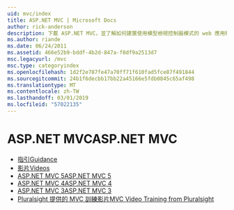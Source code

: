 ```yaml
---
uid: mvc/index
title: ASP.NET MVC | Microsoft Docs
author: rick-anderson
description: 下載 ASP.NET MVC，並了解如何建置使用模型檢視控制器模式的 web 應用程式。
ms.author: riande
ms.date: 06/24/2011
ms.assetid: 466e52b9-bddf-4b2d-847a-f8df9a2513d7
msc.legacyurl: /mvc
msc.type: categoryindex
ms.openlocfilehash: 1d2f2e787fe47a70ff71f610fad5fce87f491844
ms.sourcegitcommit: 24b1f6decbb17bb22a45166e5fdb0845c65af498
ms.translationtype: MT
ms.contentlocale: zh-TW
ms.lasthandoff: 03/01/2019
ms.locfileid: "57022135"
---
```

<a name="aspnet-mvc"></a><span data-ttu-id="a87b0-103">ASP.NET MVC</span><span class="sxs-lookup"><span data-stu-id="a87b0-103">ASP.NET MVC</span></span>
====================
- [<span data-ttu-id="a87b0-104">指引</span><span class="sxs-lookup"><span data-stu-id="a87b0-104">Guidance</span></span>](overview/index.md)
- [<span data-ttu-id="a87b0-105">影片</span><span class="sxs-lookup"><span data-stu-id="a87b0-105">Videos</span></span>](videos/index.md)
- [<span data-ttu-id="a87b0-106">ASP.NET MVC 5</span><span class="sxs-lookup"><span data-stu-id="a87b0-106">ASP.NET MVC 5</span></span>](mvc5.md)
- [<span data-ttu-id="a87b0-107">ASP.NET MVC 4</span><span class="sxs-lookup"><span data-stu-id="a87b0-107">ASP.NET MVC 4</span></span>](mvc4.md)
- [<span data-ttu-id="a87b0-108">ASP.NET MVC 3</span><span class="sxs-lookup"><span data-stu-id="a87b0-108">ASP.NET MVC 3</span></span>](mvc3.md)
- [<span data-ttu-id="a87b0-109">Pluralsight 提供的 MVC 訓練影片</span><span class="sxs-lookup"><span data-stu-id="a87b0-109">MVC Video Training from Pluralsight</span></span>](pluralsight.md)
